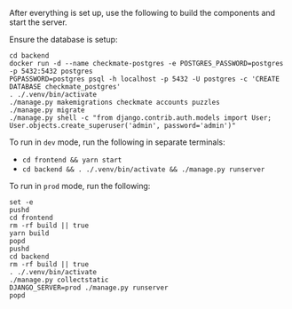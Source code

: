 After everything is set up, use the following to build the components and start the server.

Ensure the database is setup:
```
cd backend
docker run -d --name checkmate-postgres -e POSTGRES_PASSWORD=postgres -p 5432:5432 postgres
PGPASSWORD=postgres psql -h localhost -p 5432 -U postgres -c 'CREATE DATABASE checkmate_postgres'
. ./.venv/bin/activate
./manage.py makemigrations checkmate accounts puzzles
./manage.py migrate
./manage.py shell -c "from django.contrib.auth.models import User; User.objects.create_superuser('admin', password='admin')"
```

To run in `dev` mode, run the following in separate terminals:
- `cd frontend && yarn start`
- `cd backend && . ./.venv/bin/activate && ./manage.py runserver`

To run in `prod` mode, run the following:
```
set -e
pushd
cd frontend
rm -rf build || true
yarn build
popd
pushd
cd backend
rm -rf build || true
. ./.venv/bin/activate
./manage.py collectstatic
DJANGO_SERVER=prod ./manage.py runserver
popd
```
